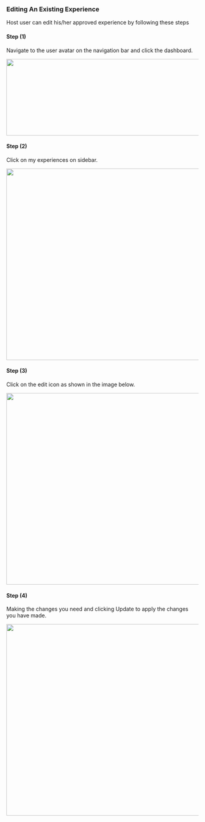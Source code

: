 ### Editing An Existing Experience

Host user can edit his/her approved experience by following these steps

<h4><strong>Step (1)</strong></h4>
Navigate to the user avatar on the navigation bar and click the dashboard.

<img height="200px" width="750px" src="/images/02/host/01-host-experience.png"></img>

<h4><strong>Step (2)</strong></h4>
Click on my experiences on sidebar.

<img height="500px" width="750px" src="/images/02/host/02-host-experience.png"></img>

<h4><strong>Step (3)</strong></h4>
Click on the edit icon as shown in the image below.

<img height="500px" width="750px" src="/images/02/host/08-host-experience.png"></img>

<h4><strong>Step (4)</strong></h4>
Making the changes you need and clicking Update to apply the changes you have made.

<img height="500px" width="750px" src="/images/02/host/09-host-experience.png"></img>
